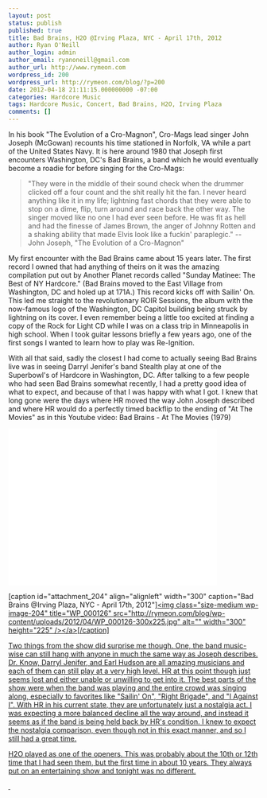 ```yaml
---
layout: post
status: publish
published: true
title: Bad Brains, H2O @Irving Plaza, NYC - April 17th, 2012
author: Ryan O'Neill
author_login: admin
author_email: ryanoneill@gmail.com
author_url: http://www.rymeon.com
wordpress_id: 200
wordpress_url: http://rymeon.com/blog/?p=200
date: 2012-04-18 21:11:15.000000000 -07:00
categories: Hardcore Music
tags: Hardcore Music, Concert, Bad Brains, H2O, Irving Plaza
comments: []
---
```

In his book "The Evolution of a Cro-Magnon", Cro-Mags lead singer John Joseph (McGowan) recounts his time stationed in Norfolk, VA while a part of the United States Navy. It is here around 1980 that Joseph first encounters Washington, DC's Bad Brains, a band which he would eventually become a roadie for before singing for the Cro-Mags:

> "They were in the middle of their sound check when the drummer clicked off a four count and the shit really hit the fan. I never heard anything like it in my life; lightning fast chords that they were able to stop on a dime, flip, turn around and race back the other way. The singer moved like no one I had ever seen before. He was fit as hell and had the finesse of James Brown, the anger of Johnny Rotten and a shaking ability that made Elvis look like a fuckin' paraplegic."
> -- John Joseph, "The Evolution of a Cro-Magnon"

My first encounter with the Bad Brains came about 15 years later. The first record I owned that had anything of theirs on it was the amazing compilation put out by Another Planet records called "Sunday Matinee: The Best of NY Hardcore." (Bad Brains moved to the East Village from Washington, DC and holed up at 171A.) This record kicks off with Sailin' On. This led me straight to the revolutionary ROIR Sessions, the album with the now-famous logo of the Washington, DC Capitol building being struck by lightning on its cover. I even remember being a little too excited at finding a copy of the Rock for Light CD while I was on a class trip in Minneapolis in high school. When I took guitar lessons briefly a few years ago, one of the first songs I wanted to learn how to play was Re-Ignition.

With all that said, sadly the closest I had come to actually seeing Bad Brains live was in seeing Darryl Jenifer's band Stealth play at one of the Superbowl's of Hardcore in Washington, DC. After talking to a few people who had seen Bad Brains somewhat recently, I had a pretty good idea of what to expect, and because of that I was happy with what I got. I knew that long gone were the days where HR moved the way John Joseph described and where HR would do a perfectly timed backflip to the ending of "At The Movies" as in this Youtube video:
Bad Brains - At The Movies (1979)

<iframe width="420" height="315" src="//www.youtube.com/embed/XDz4_AwfeaI" frameborder="0" allowfullscreen></iframe>

[caption id="attachment_204" align="alignleft" width="300" caption="Bad Brains @Irving Plaza, NYC - April 17th, 2012"]<a href="http:&#47;&#47;rymeon.com&#47;blog&#47;wp-content&#47;uploads&#47;2012&#47;04&#47;WP_000126.jpg"><img class="size-medium wp-image-204" title="WP_000126" src="http:&#47;&#47;rymeon.com&#47;blog&#47;wp-content&#47;uploads&#47;2012&#47;04&#47;WP_000126-300x225.jpg" alt="" width="300" height="225" &#47;><&#47;a>[&#47;caption]

Two things from the show did surprise me though. One, the band music-wise can still hang with anyone in much the same way as Joseph describes. Dr. Know, Darryl Jenifer, and Earl Hudson are all amazing musicians and each of them can still play at a very high level.&nbsp;HR at this point though just seems lost and either unable or unwilling to get into it. The best parts of the show were when the band was playing and the entire crowd was singing along, especially to favorites like "Sailin' On", "Right Brigade", and "I Against I". With HR in his current state, they are unfortunately just a nostalgia act. I was expecting a more balanced decline all the way around, and instead it seems as if the band is being held back by HR's condition. I knew to expect the nostalgia comparison, even though not in this exact manner, and so I still had a great time.

H2O played as one of the openers. This was probably about the 10th or 12th time that I had seen them, but the first time in about 10 years. They always put on an entertaining show and tonight was no different.

&nbsp;
